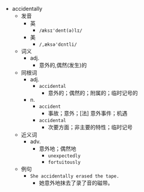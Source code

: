 - accidentally
  - 发音
    - 英
      - `/æksɪ'dent(ə)lɪ/`
    - 美
      - `/,æksə'dɛntli/`
  - 词义
    - adj.
      - 意外的,偶然(发生)的
  - 同根词
    - adj.
      - `accidental`
        - 意外的；偶然的；附属的；临时记号的
    - n.
      - `accident`
        - 事故；意外；[法] 意外事件；机遇
      - `accidental`
        - 次要方面；非主要的特性；临时记号
  - 近义词
    - adv.
      - 意外地；偶然地
        - `unexpectedly`
        - `fortuitously`
  - 例句
    - `She accidentally erased the tape.`
      - 她意外地抹去了录了音的磁带。

